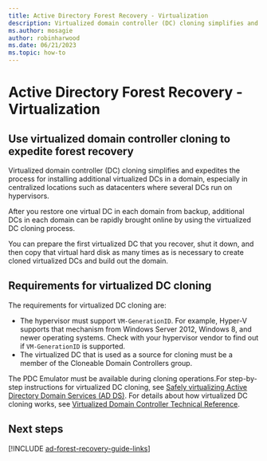 ```yaml
---
title: Active Directory Forest Recovery - Virtualization  
description: Virtualized domain controller (DC) cloning simplifies and expedites the process for installing additional virtualized DCs in a domain, especially in centralized locations such as datacenters where several DCs run on hypervisors. After you restore one virtual DC in each domain from backup, additional DCs in each domain can be rapidly brought online by using the virtualized DC cloning process. You can prepare the first virtualized DC that you recover, shut it down, and then copy that virtual hard disk as many times as is necessary to create cloned virtualized DCs and build out the domain.
ms.author: mosagie
author: robinharwood
ms.date: 06/21/2023
ms.topic: how-to
---
```


# Active Directory Forest Recovery - Virtualization

> 

## Use virtualized domain controller cloning to expedite forest recovery

Virtualized domain controller (DC) cloning simplifies and expedites the process
for installing additional virtualized DCs in a domain, especially in centralized
locations such as datacenters where several DCs run on hypervisors.

After you restore one virtual DC in each domain from backup, additional DCs in each domain
can be rapidly brought online by using the virtualized DC cloning process.

You can prepare the first virtualized DC that you recover, shut it down, and then
copy that virtual hard disk as many times as is necessary to create cloned
virtualized DCs and build out the domain.

## Requirements for virtualized DC cloning

The requirements for virtualized DC cloning are:

- The hypervisor must support `VM-GenerationID`. For example, Hyper-V supports that mechanism from Windows Server 2012, Windows 8, and newer operating systems. Check with your hypervisor vendor to find out if `VM-GenerationID` is supported.
- The virtualized DC that is used as a source for cloning must be a member of the Cloneable Domain Controllers group.

The PDC Emulator must be available during cloning operations.For step-by-step instructions for virtualized DC cloning, see [Safely virtualizing Active Directory Domain Services (AD DS)](/windows-server/identity/ad-ds/introduction-to-active-directory-domain-services-ad-ds-virtualization-level-100). For details about how virtualized DC cloning works, see [Virtualized Domain Controller Technical Reference](/windows-server/identity/ad-ds/deploy/virtual-dc/virtualized-domain-controller-technical-reference--level-300-).

## Next steps

[!INCLUDE [ad-forest-recovery-guide-links](includes/ad-forest-recovery-guide-links.md)]
